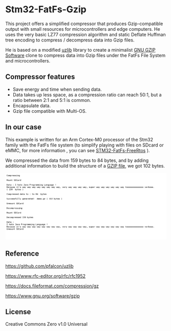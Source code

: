 # Stm32-FatFs-Gzip


This project offers a simplified compressor that produces Gzip-compatible output with small resources for microcontrollers and edge computers. He uses the very basic LZ77 compression algorithm and static Deflate Huffman tree encoding to compress / decompress data into Gzip files.

He is based on a modified [uzlib](https://github.com/pfalcon/uzlib) library to create a minimalist [GNU GZIP Software](https://www.gnu.org/software/gzip/)  clone to compress data into Gzip files under the FatFs File System and microcontrollers.

## Compressor features

- Save energy and time when sending data.
- Data takes up less space, as a compression ratio can reach 50:1, but a ratio between 2:1 and 5:1 is common.
- Encapsulate data.
- Gzip file compatible with Multi-OS.

## In our case

This example is written for an Arm Cortex-M0 processor of the Stm32 family with the FatFs file system (to simplify playing with files on SDcard or eMMC, for more information , you can see [STM32-FatFs-FreeRtos](https://github.com/Bsm-B/Stm32-FatFs-FreeRTOS) ).


We compressed the data from 159 bytes to 84 bytes, and by adding additional information to build the structure of a [GZIP file](https://docs.fileformat.com/compression/gz/), we got 102 bytes.

![](demo.png)

## Reference

https://github.com/pfalcon/uzlib

https://www.rfc-editor.org/rfc/rfc1952

https://docs.fileformat.com/compression/gz

https://www.gnu.org/software/gzip

## License

Creative Commons Zero v1.0 Universal
